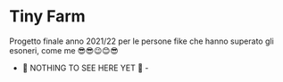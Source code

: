 # Tiny Farm
Progetto finale anno 2021/22 per le persone fike che hanno superato gli esoneri, come me 😎😎😉😊😎

- 👋 NOTHING TO SEE HERE YET 👋 -
